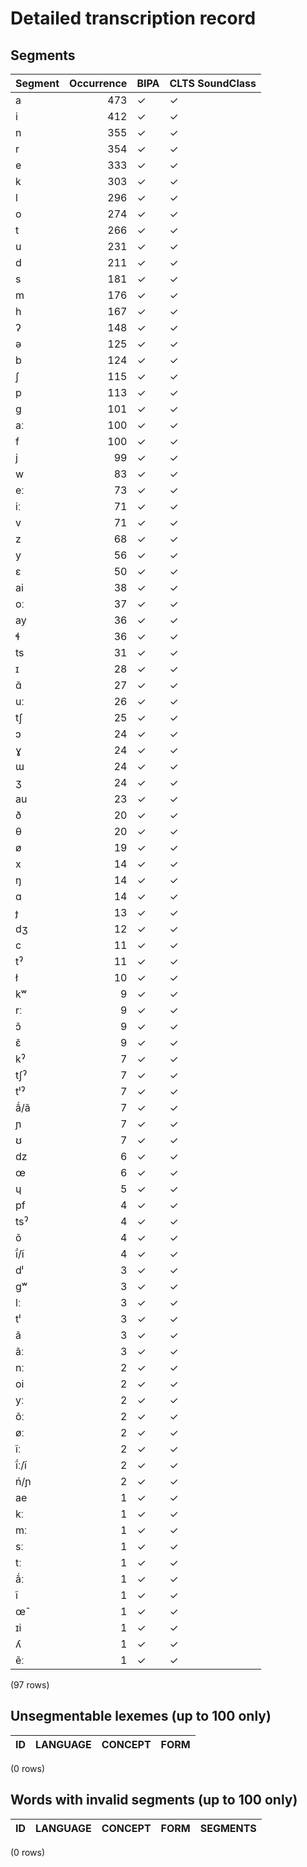 
# Detailed transcription record

## Segments

| Segment | Occurrence | BIPA | CLTS SoundClass |
|:----------|-------------:|:-------|:------------------|
| a | 473 | ✓ | ✓ |
| i | 412 | ✓ | ✓ |
| n | 355 | ✓ | ✓ |
| r | 354 | ✓ | ✓ |
| e | 333 | ✓ | ✓ |
| k | 303 | ✓ | ✓ |
| l | 296 | ✓ | ✓ |
| o | 274 | ✓ | ✓ |
| t | 266 | ✓ | ✓ |
| u | 231 | ✓ | ✓ |
| d | 211 | ✓ | ✓ |
| s | 181 | ✓ | ✓ |
| m | 176 | ✓ | ✓ |
| h | 167 | ✓ | ✓ |
| ʔ | 148 | ✓ | ✓ |
| ə | 125 | ✓ | ✓ |
| b | 124 | ✓ | ✓ |
| ʃ | 115 | ✓ | ✓ |
| p | 113 | ✓ | ✓ |
| g | 101 | ✓ | ✓ |
| aː | 100 | ✓ | ✓ |
| f | 100 | ✓ | ✓ |
| j | 99 | ✓ | ✓ |
| w | 83 | ✓ | ✓ |
| eː | 73 | ✓ | ✓ |
| iː | 71 | ✓ | ✓ |
| v | 71 | ✓ | ✓ |
| z | 68 | ✓ | ✓ |
| y | 56 | ✓ | ✓ |
| ɛ | 50 | ✓ | ✓ |
| ai | 38 | ✓ | ✓ |
| oː | 37 | ✓ | ✓ |
| ay | 36 | ✓ | ✓ |
| ɬ | 36 | ✓ | ✓ |
| ts | 31 | ✓ | ✓ |
| ɪ | 28 | ✓ | ✓ |
| ɑ̃ | 27 | ✓ | ✓ |
| uː | 26 | ✓ | ✓ |
| tʃ | 25 | ✓ | ✓ |
| ɔ | 24 | ✓ | ✓ |
| ɣ | 24 | ✓ | ✓ |
| ɯ | 24 | ✓ | ✓ |
| ʒ | 24 | ✓ | ✓ |
| au | 23 | ✓ | ✓ |
| ð | 20 | ✓ | ✓ |
| θ | 20 | ✓ | ✓ |
| ø | 19 | ✓ | ✓ |
| x | 14 | ✓ | ✓ |
| ŋ | 14 | ✓ | ✓ |
| ɑ | 14 | ✓ | ✓ |
| ɟ | 13 | ✓ | ✓ |
| dʒ | 12 | ✓ | ✓ |
| c | 11 | ✓ | ✓ |
| tˀ | 11 | ✓ | ✓ |
| ł | 10 | ✓ | ✓ |
| kʷ | 9 | ✓ | ✓ |
| rː | 9 | ✓ | ✓ |
| ɔ̃ | 9 | ✓ | ✓ |
| ɛ̃ | 9 | ✓ | ✓ |
| kˀ | 7 | ✓ | ✓ |
| tʃˀ | 7 | ✓ | ✓ |
| tˡˀ | 7 | ✓ | ✓ |
| ã́/ã | 7 | ✓ | ✓ |
| ɲ | 7 | ✓ | ✓ |
| ʊ | 7 | ✓ | ✓ |
| dz | 6 | ✓ | ✓ |
| œ | 6 | ✓ | ✓ |
| ɥ | 5 | ✓ | ✓ |
| pf | 4 | ✓ | ✓ |
| tsˀ | 4 | ✓ | ✓ |
| õ | 4 | ✓ | ✓ |
| ĩ́/ĩ | 4 | ✓ | ✓ |
| dˡ | 3 | ✓ | ✓ |
| gʷ | 3 | ✓ | ✓ |
| lː | 3 | ✓ | ✓ |
| tˡ | 3 | ✓ | ✓ |
| ã | 3 | ✓ | ✓ |
| ãː | 3 | ✓ | ✓ |
| nː | 2 | ✓ | ✓ |
| oi | 2 | ✓ | ✓ |
| yː | 2 | ✓ | ✓ |
| õː | 2 | ✓ | ✓ |
| øː | 2 | ✓ | ✓ |
| ĩː | 2 | ✓ | ✓ |
| ĩ́ː/ĩ | 2 | ✓ | ✓ |
| ń/ɲ | 2 | ✓ | ✓ |
| ae | 1 | ✓ | ✓ |
| kː | 1 | ✓ | ✓ |
| mː | 1 | ✓ | ✓ |
| sː | 1 | ✓ | ✓ |
| tː | 1 | ✓ | ✓ |
| ã́ː | 1 | ✓ | ✓ |
| ĩ | 1 | ✓ | ✓ |
| œ̃ | 1 | ✓ | ✓ |
| ɪi | 1 | ✓ | ✓ |
| ʎ | 1 | ✓ | ✓ |
| ẽː | 1 | ✓ | ✓ |

(97 rows)



## Unsegmentable lexemes (up to 100 only)

| ID | LANGUAGE | CONCEPT | FORM |
|------|------------|-----------|--------|

(0 rows)



## Words with invalid segments (up to 100 only)

| ID | LANGUAGE | CONCEPT | FORM | SEGMENTS |
|------|------------|-----------|--------|------------|

(0 rows)


